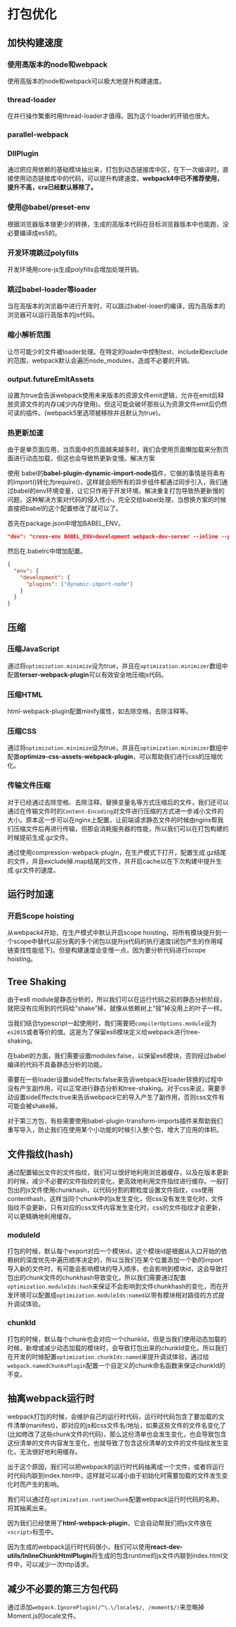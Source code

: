 # 打包优化

## 加快构建速度

### 使用高版本的node和webpack

使用高版本的node和webpack可以极大地提升构建速度。

### thread-loader

在并行操作繁重时用thread-loader才值得。因为这个loader的开销也很大。

### parallel-webpack

### DllPlugin

通过把应用依赖的基础模块抽出来，打包到动态链接库中区，在下一次编译时，直接使用动态链接库中的代码，可以提升构建速度。**webpack4中已不推荐使用，提升不高，cra已经默认移除了。**

### 使用@babel/preset-env

根据浏览器版本做更少的转换，生成的高版本代码在目标浏览器版本中也能跑，没必要编译成es5的。

### 开发环境跳过polyfills

开发环境用core-js生成polyfills会增加处理开销。

### 跳过babel-loader等loader

当在高版本的浏览器中进行开发时，可以跳过babel-loaer的编译，因为高版本的浏览器可以运行高版本的js代码。

### 缩小解析范围

让尽可能少的文件被loader处理。在特定的loader中控制test、include和exclude的范围，webpack默认会遍历node_modules，造成不必要的开销。

### output.futureEmitAssets

设置为true会告诉webpack使用未来版本的资源文件emit逻辑，允许在emit后释放资源文件的内存(减少内存使用)。但这可能会破坏那些认为资源文件emit后仍然可读的插件。(webpack5里选项被移除并且默认为true)。

### 热更新加速

由于是单页面应用，当页面中的页面越来越多时，我们会使用页面懒加载来分割页面进行动态加载，但这也会导致热更新变慢。解决方案

使用 babel的**babel-plugin-dynamic-import-node**插件，它做的事情是将素有的import()转化为require()，这样就会把所有的异步组件都通过同步引入，我们通过babel的env环境变量，让它只作用于开发环境，解决重复打包导致热更新慢的问题，这种解决方案对代码的侵入性小，完全交给babel处理，当想换方案的时候直接把babel的这个配置修改了就可以了。

首先在package.json中增加BABEL_ENV。

```json
"dev": "cross-env BABEL_ENV=development webpack-dev-server --inline --progress --config build/webpack.dev.conf.js"
```

然后在.babelrc中增加配置。

```json
{
  "env": {
    "development": {
      "plugins": ["dynamic-import-node"]
    }
  }
}
```



## 压缩

### 压缩JavaScript

通过将`optimization.minimize`设为true，并且在`optimization.minimizer`数组中配置**terser-webpack-plugin**可以有效安全地压缩js代码。

### 压缩HTML

html-webpack-plugin配置minify属性，如去除空格，去除注释等。

### 压缩CSS

通过将`optimization.minimize`设为true，并且在`optimization.minimizer`数组中配置**optimize-css-assets-webpack-plugin**，可以帮助我们进行css的压缩优化。

### 传输文件压缩

对于已经通过去除空格、去除注释、替换变量名等方式压缩后的文件，我们还可以通过在传输文件时的`Content-Encoding`对文件进行压缩的方式进一步减小文件的大小。原本这一步可以在nginx上配置，让前端请求静态文件的时候由nginx帮我们压缩文件后再进行传输，但那会消耗服务器的性能，所以我们可以在打包构建的时候提前生成.gz文件。

通过使用compression-webpack-plugin，在生产模式下打开，配置生成.gz结尾的文件，并且exclude掉.map结尾的文件，并开启cache以在下次构建中提升生成.gz文件的速度。

## 运行时加速

### 开启Scope hoisting

从webpack4开始，在生产模式中默认开启scope hoisting，将所有模块提升到一个scope中替代以前分离的多个闭包以提升js代码的执行速度(闭包产生的作用域链查找性能低下)。但是构建速度会变慢一点，因为要分析代码进行scope hoisting。

## Tree Shaking

由于es6 module是静态分析的，所以我们可以在运行代码之前的静态分析阶段，就把没有应用到的代码给“shake”掉，就像从依赖树上“摇”掉没用上的叶子一样。

当我们结合typescript一起使用时，我们需要把`compilerOptions.module`设为`es2015`或者等价的值。这是为了保留es6模块定义给webpack进行tree-shaking。

在babel的方面，我们需要设置modules:false，以保留es6模块，否则经过babel编译的代码不具备静态分析的功能。

需要在一些loader设置sideEffects:false来告诉webpack在loader转换的过程中没有产生副作用，可以正常进行静态分析和tree-shaking。对于css来说，需要手动设置sideEffects:true来告诉webpack它的导入产生了副作用，否则css文件有可能会被shake掉。

对于第三方包，有些需要使用babel-plugin-transform-imports插件来帮助我们重写导入，防止我们在使用某个小功能的时候引入整个包，增大了应用的体积。

## 文件指纹(hash)

通过配置输出文件的文件指纹，我们可以很好地利用浏览器缓存，以及在版本更新的时候，减少不必要的文件指纹的变化，更高效地利用文件指纹进行缓存。一般打包出的js文件使用chunkhash，以代码分割的颗粒度设置文件指纹，css使用contenthash，这样当同个chunk中的js发生变化，但css没有发生变化时，文件指纹不会更新，只有对应的css文件内容发生变化时，css的文件指纹才会更新，可以更精确地利用缓存。

### moduleId

打包的时候，默认每个export对应一个模块id，这个模块id是根据从入口开始的依赖树的深度优先中遍历顺序决定的，所以当我们在某个位置添加一个新的import导入新的文件时，有可能会影响模块的导入顺序，也会影响到模块id，这会导致打包出的chunk文件的chunkhash导致变化，所以我们需要通过配置`optimization.moduleIds:hash`来保证不会影响到文件chunkhash的变化，而在开发环境可以配置成`optimization.moduleIds:named`以带有模块相对路径的方式提升调试体验。

### chunkId

打包的时候，默认每个chunk也会对应一个chunkId，但是当我们使用动态加载的时候，新增或减少动态加载的模块时，会导致打包出来的chunkId变化，所以我们在开发的时候配置`optimization.chunkIds:named`来提升调试体验，通过给`webpack.namedChunksPlugin`配置一个自定义的chunk命名函数来保证chunkId的不变。

## 抽离webpack运行时

webpack打包的时候，会维护自己的运行时代码，运行时代码包含了要加载的文件清单(manifest)，即对应的js和css文件名/地址，如果这些文件的文件名变化了(比如修改了这些chunk文件的代码)，那么这份清单也会发生变化，也会导致包含这份清单的文件内容发生变化，也就导致了包含这份清单的文件的文件指纹发生变化，无法很好地利用缓存。

出于这个原因，我们可以把webpack的运行时代码抽离成一个文件，或者将运行时代码内联到index.html中，这样就可以减小由于初始化时需要加载的文件发生变化时而产生的影响。

我们可以通过在`optimization.runtimeChunk`配置webpack运行时代码的名称，将其抽离出来。

因为我们已经使用了**html-webpack-plugin**，它会自动帮我们把js文件放在`<script>`标签中。

因为生成的webpack运行时代码很小，我们可以使用**react-dev-utils/InlineChunkHtmlPlugin**将生成的包含runtime的js文件内联到index.html文件中，可以减少一次http请求。

## 减少不必要的第三方包代码

通过添加`webpack.IgnorePlugin(/^\.\/locale$/, /moment$/)`来忽略掉Moment.js的locale文件。





